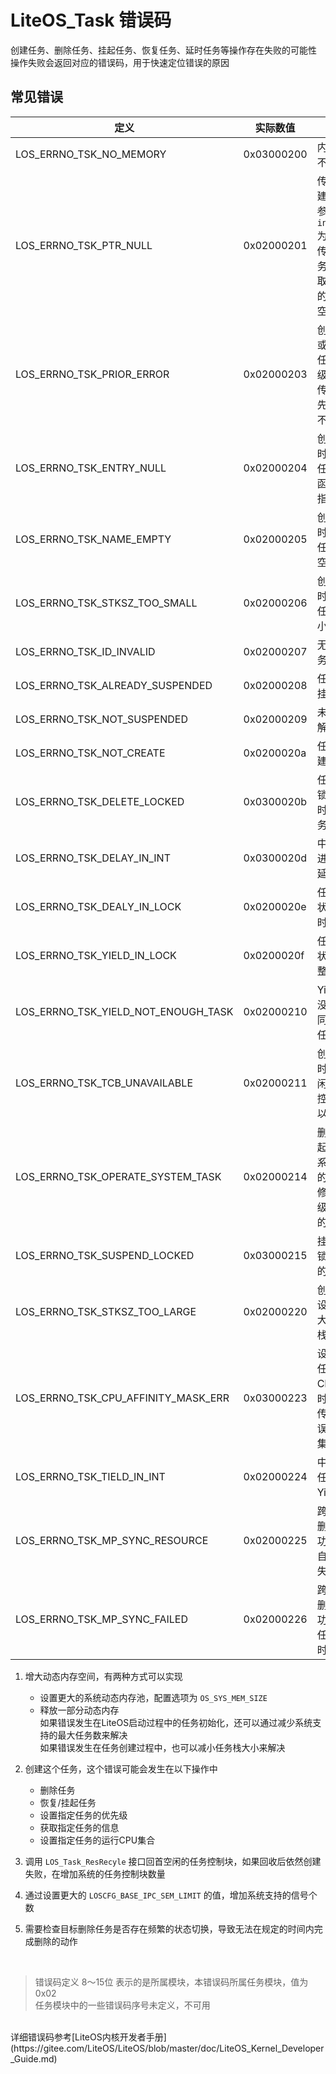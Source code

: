 # LiteOS_Task 错误码
创建任务、删除任务、挂起任务、恢复任务、延时任务等操作存在失败的可能性  
操作失败会返回对应的错误码，用于快速定位错误的原因

## 常见错误
| 定义                                | 实际数值   | 描述                                                                                 |                                     参考方案                                     |
| ----------------------------------- | ---------- | ------------------------------------------------------------------------------------ |:--------------------------------------------------------------------------------:|
| LOS_ERRNO_TSK_NO_MEMORY             | 0x03000200 | 内存空间不足                                                                         |                                        1                                         |
| LOS_ERRNO_TSK_PTR_NULL              | 0x02000201 | 传递给创建接口的参数 `initParam` 为空指针</br>传递给任务信息获取的接口的参数为空指针 |                          确保传入的指针</br>不为空指针                           |
| LOS_ERRNO_TSK_PRIOR_ERROR           | 0x02000203 | 创建任务或者设置任务优先级时</br>传入的优先级参数不正确                              |                        检查任务优先级</br>必须在0~31之间                         |
| LOS_ERRNO_TSK_ENTRY_NULL            | 0x02000204 | 创建任务时传入的任务入口函数为空指针                                                 |                                 定义任务入口函数                                 |
| LOS_ERRNO_TSK_NAME_EMPTY            | 0x02000205 | 创建任务时传入的任务名为空指针                                                       |                                    设置任务名                                    |
| LOS_ERRNO_TSK_STKSZ_TOO_SMALL       | 0x02000206 | 创建任务时传入的任务栈太小                                                           | 增大任务栈大小</br>使之不小于</br>系统设置最小任务栈</br>LOS_TASK_MIN_STACK_SIZE |
| LOS_ERRNO_TSK_ID_INVALID            | 0x02000207 | 无效的任务ID                                                                         |                                    检查任务ID                                    |
| LOS_ERRNO_TSK_ALREADY_SUSPENDED     | 0x02000208 | 任务重复挂起                                                                         |                              等待任务解挂再尝试挂起                              |
| LOS_ERRNO_TSK_NOT_SUSPENDED         | 0x02000209 | 未挂起而解挂任务                                                                     |                                 挂起任务后再尝试                                 |
| LOS_ERRNO_TSK_NOT_CREATE            | 0x0200020a | 任务未创建                                                                           |                                        2                                         |
| LOS_ERRNO_TSK_DELETE_LOCKED         | 0x0300020b | 任务处于锁定状态时删除任务                                                           |                                解锁任务再删除任务                                |
| LOS_ERRNO_TSK_DELAY_IN_INT          | 0x0300020d | 中断期间进行任务延时                                                                 |                              等待中断退出再进行延时                              |
| LOS_ERRNO_TSK_DEALY_IN_LOCK         | 0x0200020e | 任务锁定状态下延时任务                                                               |                              解锁任务之后再进行延时                              |
| LOS_ERRNO_TSK_YIELD_IN_LOCK         | 0x0200020f | 任务锁定状态下调整任务                                                               |                             解锁之后再执行Yield操作                              |
| LOS_ERRNO_TSK_YIELD_NOT_ENOUGH_TASK | 0x02000210 | Yield操作没有足够同优先级任务                                                        |                              增加与之同优先级的任务                              |
| LOS_ERRNO_TSK_TCB_UNAVAILABLE       | 0x02000211 | 创建任务时没有空闲的任务控制块可以使用                                               |                                        3                                         |
| LOS_ERRNO_TSK_OPERATE_SYSTEM_TASK   | 0x02000214 | 删除、挂起、延时系统级别的任务</br>修改系统级别任务的优先级                          |                           检查任务ID，不要操作系统任务                           |
| LOS_ERRNO_TSK_SUSPEND_LOCKED        | 0x03000215 | 挂起处于锁定状态的任务                                                               |                                任务解锁之后再尝试                                |
| LOS_ERRNO_TSK_STKSZ_TOO_LARGE       | 0x02000220 | 创建任务设置了过大的任务栈                                                           |                                    减小任务栈                                    |
| LOS_ERRNO_TSK_CPU_AFFINITY_MASK_ERR | 0x03000223 | 设置指定任务的CPU集合时</br>传入了错误的CPU集合                                      |                                检查传入哦CPU掩码                                 |
| LOS_ERRNO_TSK_TIELD_IN_INT          | 0x02000224 | 中断中对任务进行Yield操作                                                            |                            不要在中断中进行Yield操作                             |
| LOS_ERRNO_TSK_MP_SYNC_RESOURCE      | 0x02000225 | 跨核任务删除同步功能</br>自愿申请失败                                                |                                        4                                         |
| LOS_ERRNO_TSK_MP_SYNC_FAILED        | 0x02000226 | 跨核任务删除同步功能</br>任务未及时删除                                              |                                        5                                         |

1. 增大动态内存空间，有两种方式可以实现
	+ 设置更大的系统动态内存池，配置选项为 `OS_SYS_MEM_SIZE`
	+ 释放一部分动态内存  
	如果错误发生在LiteOS启动过程中的任务初始化，还可以通过减少系统支持的最大任务数来解决  
	如果错误发生在任务创建过程中，也可以减小任务栈大小来解决
	
2. 创建这个任务，这个错误可能会发生在以下操作中
	+ 删除任务
	+ 恢复/挂起任务
	+ 设置指定任务的优先级
	+ 获取指定任务的信息
	+ 设置指定任务的运行CPU集合
3. 调用 `LOS_Task_ResRecyle` 接口回首空闲的任务控制块，如果回收后依然创建失败，在增加系统的任务控制块数量
4. 通过设置更大的 `LOSCFG_BASE_IPC_SEM_LIMIT` 的值，增加系统支持的信号个数
5. 需要检查目标删除任务是否存在频繁的状态切换，导致无法在规定的时间内完成删除的动作


</br>

> 错误码定义 8～15位 表示的是所属模块，本错误码所属任务模块，值为0x02  
> 任务模块中的一些错误码序号未定义，不可用

</br>
详细错误码参考[LiteOS内核开发者手册](https://gitee.com/LiteOS/LiteOS/blob/master/doc/LiteOS_Kernel_Developer_Guide.md)